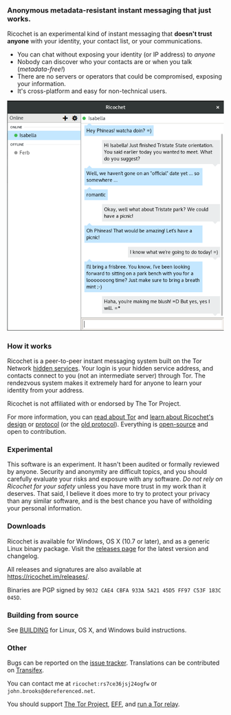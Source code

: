 ### Anonymous metadata-resistant instant messaging that just works.
Ricochet is an experimental kind of instant messaging that **doesn't trust anyone** with your identity, your contact list, or your communications.

* You can chat without exposing your identity (or IP address) to *anyone*
* Nobody can discover who your contacts are or when you talk (*metadata-free!*)
* There are no servers or operators that could be compromised, exposing your information.
* It's cross-platform and easy for non-technical users.

![Screenshot](ricochetscreen.png)

### How it works
Ricochet is a peer-to-peer instant messaging system built on the Tor Network [hidden services](https://www.torproject.org/docs/hidden-services.html.en). Your login is your hidden service address, and contacts connect to you (not an intermediate server) through Tor. The rendezvous system makes it extremely hard for anyone to learn your identity from your address.

Ricochet is not affiliated with or endorsed by The Tor Project.

For more information, you can [read about Tor](https://www.torproject.org/about/overview.html.en) and [learn about Ricochet's design](https://github.com/ricochet-im/ricochet/blob/master/doc/design.md) or [protocol](https://github.com/ricochet-im/ricochet/blob/master/doc/protocol.md) (or the [old protocol](https://github.com/ricochet-im/ricochet/blob/master/doc/deprecated/protocol-1.0.txt)). Everything is [open-source](https://github.com/ricochet-im/ricochet/blob/master/LICENSE) and open to contribution.

### Experimental
This software is an experiment. It hasn't been audited or formally reviewed by anyone. Security and anonymity are difficult topics, and you should carefully evaluate your risks and exposure with any software. *Do not rely on Ricochet for your safety* unless you have more trust in my work than it deserves. That said, I believe it does more to try to protect your privacy than any similar software, and is the best chance you have of witholding your personal information.

### Downloads

Ricochet is available for Windows, OS X (10.7 or later), and as a generic Linux binary package. Visit the [releases page](https://github.com/ricochet-im/ricochet/releases) for the latest version and changelog.

All releases and signatures are also available at https://ricochet.im/releases/.

Binaries are PGP signed by `9032 CAE4 CBFA 933A 5A21 45D5 FF97 C53F 183C 045D`.

### Building from source
See [BUILDING](https://github.com/ricochet-im/ricochet/blob/master/BUILDING.md) for Linux, OS X, and Windows build instructions.

### Other
Bugs can be reported on the [issue tracker](https://github.com/ricochet-im/ricochet/issues). Translations can be contributed on [Transifex](https://www.transifex.com/projects/p/ricochet/).

You can contact me at `ricochet:rs7ce36jsj24ogfw` or `john.brooks@dereferenced.net`.

You should support [The Tor Project](https://www.torproject.org/donate/donate.html.en), [EFF](https://www.eff.org/), and [run a Tor relay](https://www.torproject.org/docs/tor-relay-debian.html.en).
